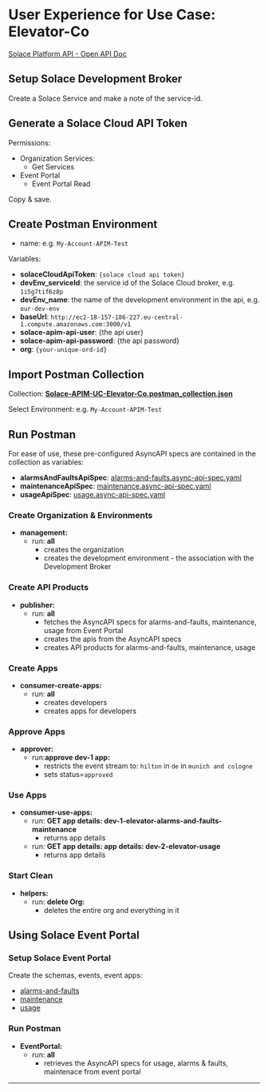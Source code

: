 # User Experience for Use Case: Elevator-Co

[Solace Platform API - Open API Doc](http://ec2-18-157-186-227.eu-central-1.compute.amazonaws.com:3000/api-explorer/#/)

## Setup Solace Development Broker

Create a Solace Service and make a note of the service-id.

## Generate a Solace Cloud API Token

Permissions:
  - Organization Services:
    - Get Services
  - Event Portal
    - Event Portal Read

Copy & save.

## Create Postman Environment

  - name: e.g. `My-Account-APIM-Test`

Variables:
  - **solaceCloudApiToken**: `{solace cloud api token}`
  - **devEnv_serviceId**: the service id of the Solace Cloud broker, e.g. `1i5g7tif6z8p`
  - **devEnv_name**: the name of the development environment in the api, e.g. `our-dev-env`
  - **baseUrl**: `http://ec2-18-157-186-227.eu-central-1.compute.amazonaws.com:3000/v1`
  - **solace-apim-api-user**: {the api user}
  - **solace-apim-api-password**: {the api password}
  - **org**: `{your-unique-ord-id}`


## Import Postman Collection

Collection: [**Solace-APIM-UC-Elevator-Co.postman_collection.json**](./Solace-APIM-UC-Elevator-Co.postman_collection.json)

Select Environment: e.g. `My-Account-APIM-Test`


## Run Postman

For ease of use, these pre-configured AsyncAPI specs are contained in the collection as variables:
  - **alarmsAndFaultsApiSpec**: [alarms-and-faults.async-api-spec.yaml](../../event-apps/alarms-and-faults/alarms-and-faults.async-api-spec.yaml)
  - **maintenanceApiSpec**: [maintenance.async-api-spec.yaml](../../event-apps/maintenance/maintenance.async-api-spec.yaml)
  - **usageApiSpec**: [usage.async-api-spec.yaml](../../event-apps/usage/usage.async-api-spec.yaml)


### Create Organization & Environments

- **management:**
  - run: **all**
    - creates the organization
    - creates the development environment - the association with the Development Broker

### Create API Products

- **publisher:**
  - run: **all**
    - fetches the AsyncAPI specs for alarms-and-faults, maintenance, usage from Event Portal
    - creates the apis from the AsyncAPI specs
    - creates API products for alarms-and-faults, maintenance, usage

### Create Apps

- **consumer-create-apps:**
  - run: **all**
    - creates developers
    - creates apps for developers

### Approve Apps

- **approver:**
  - run:**approve dev-1 app:**
    - restricts the event stream to: `hilton` in `de` in `munich and cologne`
    - sets status=`approved`

### Use Apps
- **consumer-use-apps:**
  - run: **GET app details: dev-1-elevator-alarms-and-faults-maintenance**
    - returns app details
  - run: **GET app details: app details: dev-2-elevator-usage**
    - returns app details

### Start Clean
- **helpers:**
  - run: **delete Org:**
    - deletes the entire org and everything in it

## Using Solace Event Portal
### Setup Solace Event Portal

Create the schemas, events, event apps:

* [alarms-and-faults](../../event-apps/alarms-and-faults)
* [maintenance](../../event-apps/maintenance)
* [usage](../../event-apps/usage)

### Run Postman

- **EventPortal:**
  - run: **all**
    - retrieves the AsyncAPI specs for usage, alarms & faults, maintenace from event portal
---

